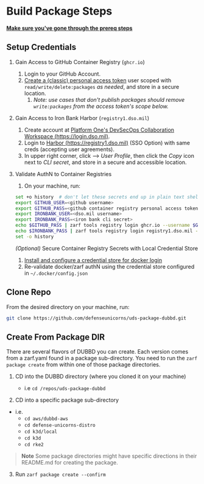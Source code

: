 # Build Package Steps

[**Make sure you've gone through the prereq steps**](prereq-steps.md)

## Setup Credentials

1. Gain Access to GitHub Container Registry (`ghcr.io`)
   1. Login to your GitHub Account.
   1. [Create a (classic) personal access token](https://docs.github.com/en/packages/working-with-a-github-packages-registry/working-with-the-container-registry#authenticating-with-a-personal-access-token-classic) user scoped with `read/write/delete:packages` _as needed_, and store in a secure location.
      1. _Note: use cases that don't publish packages should remove `write:packages` from the access token's scope below._
1. Gain Access to Iron Bank Harbor (`registry1.dso.mil`)
   1. Create account at [Platform One's DevSecOps Collaboration Workspace (https://login.dso.mil)](https://login.dso.mil).
   1. Login to [Harbor (https://registry1.dso.mil)](https://registry1.dso.mil) (SSO Option) with same creds (accepting user agreements).
   1. In upper right corner, click _<your username>_ --> _User Profile_, then click the _Copy_ icon next to _CLI secret_, and store in a secure and accessible location.
1. Validate AuthN to Container Registries

   1. On your machine, run:

   ```bash
   set +o history  # don't let these secrets end up in plain text shell history
   export GITHUB_USER=<github username>
   export GITHUB_PASS=<github container registry personal access token>
   export IRONBANK_USER=<dso.mil username>
   export IRONBANK_PASS=<iron bank cli secret>
   echo $GITHUB_PASS | zarf tools registry login ghcr.io --username $GITHUB_USER --password-stdin
   echo $IRONBANK_PASS | zarf tools registry login registry1.dso.mil --username $IRONBANK_USER --password-stdin
   set -o history
   ```

   _(Optional)_ Secure Container Registry Secrets with Local Credential Store

   1. [Install and configure a credential store for docker login](https://docs.docker.com/engine/reference/commandline/login/#credentials-store)
   1. Re-validate docker/zarf authN using the credential store configured in `~/.docker/config.json`

## Clone Repo

From the desired directory on your machine, run:

```bash
git clone https://github.com/defenseunicorns/uds-package-dubbd.git
```

## Create From Package DIR

There are several flavors of DUBBD you can create. Each version comes from a zarf.yaml found in a package sub-directory. You need to run the `zarf package create` from within one of those package directories.

1. CD into the DUBBD directory (where you cloned it on your machine)

   - i.e `cd /repos/uds-package-dubbd`

2. CD into a specific package sub-directory

- i.e.
  - `cd aws/dubbd-aws`
  - `cd defense-unicorns-distro`
  - `cd k3d/local`
  - `cd k3d`
  - `cd rke2`

> **Note**
> Some package directories might have specific directions in their README.md for creating the package.

3. Run `zarf package create --confirm`
